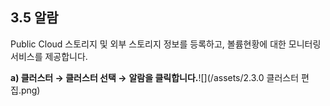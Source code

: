## 3.5 알람

Public Cloud 스토리지 및 외부 스토리지 정보를 등록하고, 볼륨현황에 대한 모니터링 서비스를 제공합니다.

**a\)    클러스터 **→** 클러스터 선택 →** **알람을 클릭합니다.**![](/assets/2.3.0 클러스터 편집.png)


